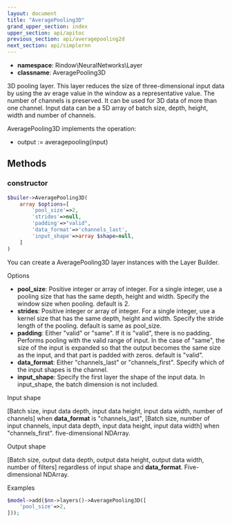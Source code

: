 ```yaml
---
layout: document
title: "AveragePooling3D"
grand_upper_section: index
upper_section: api/apitoc
previous_section: api/averagepooling2d
next_section: api/simplernn
---
```


- **namespace**: Rindow\NeuralNetworks\Layer
- **classname**: AveragePooling3D

 3D pooling layer.
This layer reduces the size of three-dimensional input data by using the av erage value in the window as a representative value. The number of channels is preserved.
 It can be used for 3D data of more than one channel.
 Input data can be a 5D array of batch size, depth, height, width and number of channels.

AveragePooling3D implements the operation:

- output := averagepooling(input)


Methods
-------

### constructor
```php
$builer->AveragePooling3D(
    array $options=[
        'pool_size'=>2,
        'strides'=>null,
        'padding'=>"valid",
        'data_format'=>'channels_last',
        'input_shape'=>array $shape=null,
    ]
)
```
You can create a AveragePooling3D layer instances with the Layer Builder.

Options

- **pool_size**: Positive integer or array of integer. For a single integer, use a pooling size that has the same depth, height and width. Specify the window size when pooling. default is 2.
- **strides**: Positive integer or array of integer. For a single integer, use a kernel size that has the same depth, height and width. Specify the stride length of the pooling. default is same as pool_size.
- **padding**: Either "valid" or "same". If it is "valid", there is no padding.  Performs pooling with the valid range of input.  In the case of "same", the size of the input is expanded so that the output becomes the same size as the input, and that part is padded with zeros. default is "valid".
- **data_format**: Either "channels_last" or "channels_first". Specify which of the input shapes is the channel.
- **input_shape**: Specify the first layer the shape of the input data. In input_shape, the batch dimension is not included.

Input shape

[Batch size, input data depth, input data height, input data width, number of channels] when **data_format** is "channels_last", [Batch size, number of input channels, input data depth, input data height, input data width] when "channels_first".
 five-dimensional NDArray.

Output shape

[Batch size, output data depth, output data height, output data width, number of filters] regardless of input shape and **data_format**.
 Five-dimensional NDArray.

Examples

```php
$model->add($nn->layers()->AveragePooling3D([
    'pool_size'=>2,
]));
```
